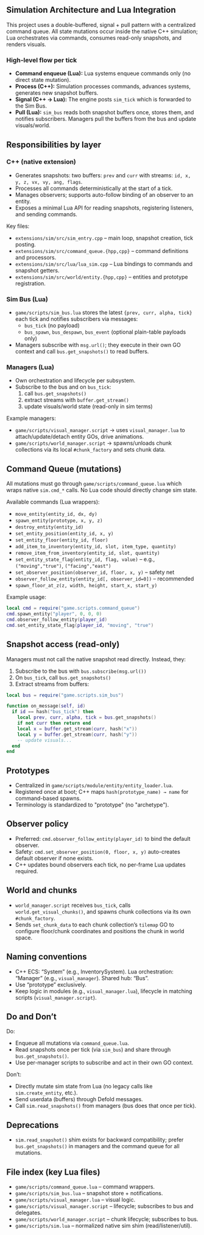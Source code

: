 ## Simulation Architecture and Lua Integration

This project uses a double-buffered, signal + pull pattern with a centralized command queue. All state mutations occur inside the native C++ simulation; Lua orchestrates via commands, consumes read-only snapshots, and renders visuals.

### High-level flow per tick
- **Command enqueue (Lua):** Lua systems enqueue commands only (no direct state mutation).
- **Process (C++):** Simulation processes commands, advances systems, generates new snapshot buffers.
- **Signal (C++ → Lua):** The engine posts `sim_tick` which is forwarded to the Sim Bus.
- **Pull (Lua):** `sim_bus` reads both snapshot buffers once, stores them, and notifies subscribers. Managers pull the buffers from the bus and update visuals/world.

## Responsibilities by layer

### C++ (native extension)
- Generates snapshots: two buffers: `prev` and `curr` with streams: `id, x, y, z, vx, vy, ang, flags`.
- Processes all commands deterministically at the start of a tick.
- Manages observers; supports auto-follow binding of an observer to an entity.
- Exposes a minimal Lua API for reading snapshots, registering listeners, and sending commands.

Key files:
- `extensions/sim/src/sim_entry.cpp` – main loop, snapshot creation, tick posting.
- `extensions/sim/src/command_queue.{hpp,cpp}` – command definitions and processors.
- `extensions/sim/src/lua/lua_sim.cpp` – Lua bindings to commands and snapshot getters.
- `extensions/sim/src/world/entity.{hpp,cpp}` – entities and prototype registration.

### Sim Bus (Lua)
- `game/scripts/sim_bus.lua` stores the latest `{prev, curr, alpha, tick}` each tick and notifies subscribers via messages:
  - `bus_tick` (no payload)
  - `bus_spawn`, `bus_despawn`, `bus_event` (optional plain-table payloads only)
- Managers subscribe with `msg.url()`; they execute in their own GO context and call `bus.get_snapshots()` to read buffers.

### Managers (Lua)
- Own orchestration and lifecycle per subsystem.
- Subscribe to the bus and on `bus_tick`:
  1) call `bus.get_snapshots()`
  2) extract streams with `buffer.get_stream()`
  3) update visuals/world state (read-only in sim terms)

Example managers:
- `game/scripts/visual_manager.script` → uses `visual_manager.lua` to attach/update/detach entity GOs, drive animations.
- `game/scripts/world_manager.script` → spawns/unloads chunk collections via its local `#chunk_factory` and sets chunk data.

## Command Queue (mutations)

All mutations must go through `game/scripts/command_queue.lua` which wraps native `sim.cmd_*` calls. No Lua code should directly change sim state.

Available commands (Lua wrappers):
- `move_entity(entity_id, dx, dy)`
- `spawn_entity(prototype, x, y, z)`
- `destroy_entity(entity_id)`
- `set_entity_position(entity_id, x, y)`
- `set_entity_floor(entity_id, floor)`
- `add_item_to_inventory(entity_id, slot, item_type, quantity)`
- `remove_item_from_inventory(entity_id, slot, quantity)`
- `set_entity_state_flag(entity_id, flag, value)` – e.g., `("moving","true")`, `("facing","east")`
- `set_observer_position(observer_id, floor, x, y)` – safety net
- `observer_follow_entity(entity_id[, observer_id=0])` – recommended
- `spawn_floor_at_z(z, width, height, start_x, start_y)`

Example usage:
```lua
local cmd = require("game.scripts.command_queue")
cmd.spawn_entity("player", 0, 0, 0)
cmd.observer_follow_entity(player_id)
cmd.set_entity_state_flag(player_id, "moving", "true")
```

## Snapshot access (read-only)

Managers must not call the native snapshot read directly. Instead, they:
1) Subscribe to the bus with `bus.subscribe(msg.url())`
2) On `bus_tick`, call `bus.get_snapshots()`
3) Extract streams from buffers:

```lua
local bus = require("game.scripts.sim_bus")

function on_message(self, id)
  if id == hash("bus_tick") then
    local prev, curr, alpha, tick = bus.get_snapshots()
    if not curr then return end
    local x = buffer.get_stream(curr, hash("x"))
    local y = buffer.get_stream(curr, hash("y"))
    -- update visuals...
  end
end
```

## Prototypes

- Centralized in `game/scripts/module/entity/entity_loader.lua`.
- Registered once at boot; C++ maps `hash(prototype_name) → name` for command-based spawns.
- Terminology is standardized to "prototype" (no "archetype").

## Observer policy

- Preferred: `cmd.observer_follow_entity(player_id)` to bind the default observer.
- Safety: `cmd.set_observer_position(0, floor, x, y)` auto-creates default observer if none exists.
- C++ updates bound observers each tick, no per-frame Lua updates required.

## World and chunks

- `world_manager.script` receives `bus_tick`, calls `world.get_visual_chunks()`, and spawns chunk collections via its own `#chunk_factory`.
- Sends `set_chunk_data` to each chunk collection’s `tilemap` GO to configure floor/chunk coordinates and positions the chunk in world space.

## Naming conventions

- C++ ECS: “System” (e.g., InventorySystem). Lua orchestration: “Manager” (e.g., `visual_manager`). Shared hub: “Bus”.
- Use “prototype” exclusively.
- Keep logic in modules (e.g., `visual_manager.lua`), lifecycle in matching scripts (`visual_manager.script`).

## Do and Don’t

Do:
- Enqueue all mutations via `command_queue.lua`.
- Read snapshots once per tick (via `sim_bus`) and share through `bus.get_snapshots()`.
- Use per-manager scripts to subscribe and act in their own GO context.

Don’t:
- Directly mutate sim state from Lua (no legacy calls like `sim.create_entity`, etc.).
- Send userdata (buffers) through Defold messages.
- Call `sim.read_snapshots()` from managers (bus does that once per tick).

## Deprecations

- `sim.read_snapshot()` shim exists for backward compatibility; prefer `bus.get_snapshots()` in managers and the command queue for all mutations.

## File index (key Lua files)
- `game/scripts/command_queue.lua` – command wrappers.
- `game/scripts/sim_bus.lua` – snapshot store + notifications.
- `game/scripts/visual_manager.lua` – visual logic.
- `game/scripts/visual_manager.script` – lifecycle; subscribes to bus and delegates.
- `game/scripts/world_manager.script` – chunk lifecycle; subscribes to bus.
- `game/scripts/sim.lua` – normalized native sim shim (read/listener/util). 


